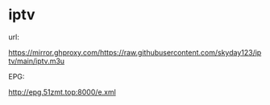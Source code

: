 # iptv

url:

https://mirror.ghproxy.com/https://raw.githubusercontent.com/skyday123/iptv/main/iptv.m3u

EPG:

http://epg.51zmt.top:8000/e.xml
